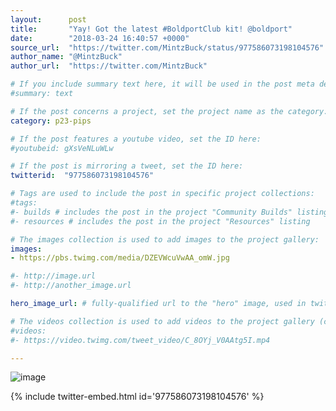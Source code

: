 ```yaml
---
layout:      post
title:       "Yay! Got the latest #BoldportClub kit! @boldport"
date:        "2018-03-24 16:40:57 +0000"
source_url:  "https://twitter.com/MintzBuck/status/977586073198104576"
author_name: "@MintzBuck"
author_url:  "https://twitter.com/MintzBuck"

# If you include summary text here, it will be used in the post meta description instead of an excerpt from the post body
#summary: text

# If the post concerns a project, set the project name as the category:
category: p23-pips

# If the post features a youtube video, set the ID here:
#youtubeid: gXsVeNLuWLw

# If the post is mirroring a tweet, set the ID here:
twitterid:  "977586073198104576"

# Tags are used to include the post in specific project collections:
#tags:
#- builds # includes the post in the project "Community Builds" listing
#- resources # includes the post in the project "Resources" listing

# The images collection is used to add images to the project gallery:
images:
- https://pbs.twimg.com/media/DZEVWcuVwAA_omW.jpg

#- http://image.url
#- http://another_image.url

hero_image_url: # fully-qualified url to the "hero" image, used in twitter cards for example

# The videos collection is used to add videos to the project gallery (currently only mp4):
#videos:
#- https://video.twimg.com/tweet_video/C_8OYj_V0AAtg5I.mp4

---
```


![image](https://pbs.twimg.com/media/DZEVWcuVwAA_omW.jpg)

{% include twitter-embed.html id='977586073198104576' %}


